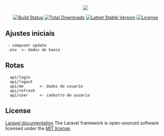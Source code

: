 <p align="center"><img src="https://laravel.com/assets/img/components/logo-laravel.svg"></p>

<p align="center">
<a href="https://travis-ci.org/laravel/framework"><img src="https://travis-ci.org/laravel/framework.svg" alt="Build Status"></a>
<a href="https://packagist.org/packages/laravel/framework"><img src="https://poser.pugx.org/laravel/framework/d/total.svg" alt="Total Downloads"></a>
<a href="https://packagist.org/packages/laravel/framework"><img src="https://poser.pugx.org/laravel/framework/v/stable.svg" alt="Latest Stable Version"></a>
<a href="https://packagist.org/packages/laravel/framework"><img src="https://poser.pugx.org/laravel/framework/license.svg" alt="License"></a>
</p>

## Ajustes iniciais
```
 - composer update
 .env  <- dados do banco
```

## Rotas

```
  api/login
  api/logout
  api/me       <- dados do usuario
  api/refresh
  api/user     <- cadastro de usuario      
```


## License
[Laravel documentation](https://laravel.com/docs)
The Laravel framework is open-sourced software licensed under the [MIT license](http://opensource.org/licenses/MIT).

